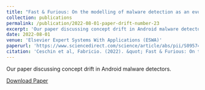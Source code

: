 ```yaml
---
title: "Fast & Furious: On the modelling of malware detection as an evolving data stream"
collection: publications
permalink: /publication/2022-08-01-paper-drift-number-23
excerpt: 'Our paper discussing concept drift in Android malware detectors.'
date: 2022-08-01
venue: 'Elsevier Expert Systems With Applications (ESWA)'
paperurl: 'https://www.sciencedirect.com/science/article/abs/pii/S0957417422016463'
citation: 'Ceschin et al, Fabricio. (2022). &quot; Fast & Furious: On the modelling of malware detection as an evolving data stream.&quot; <i>Elsevier ESWA</i>. 1(1).'
---
```

Our paper discussing concept drift in Android malware detectors.

[Download Paper](https://marcusbotacin.github.io/files/fast_furious.pdf)

